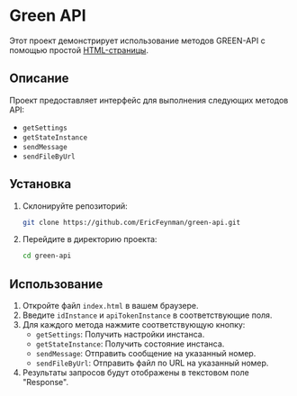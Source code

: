# Green API

Этот проект демонстрирует использование методов GREEN-API с помощью простой [HTML-страницы](https://EricFeynman.github.io/green-api/). 

## Описание

Проект предоставляет интерфейс для выполнения следующих методов API:
- `getSettings`
- `getStateInstance`
- `sendMessage`
- `sendFileByUrl`

## Установка

1. Склонируйте репозиторий:
    ```bash
    git clone https://github.com/EricFeynman/green-api.git
    ```
2. Перейдите в директорию проекта:
    ```bash
    cd green-api
    ```

## Использование

1. Откройте файл `index.html` в вашем браузере.
2. Введите `idInstance` и `apiTokenInstance` в соответствующие поля.
3. Для каждого метода нажмите соответствующую кнопку:
    - `getSettings`: Получить настройки инстанса.
    - `getStateInstance`: Получить состояние инстанса.
    - `sendMessage`: Отправить сообщение на указанный номер.
    - `sendFileByUrl`: Отправить файл по URL на указанный номер.
4. Результаты запросов будут отображены в текстовом поле "Response".